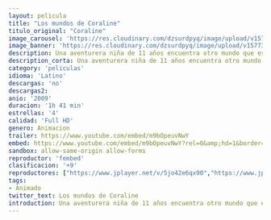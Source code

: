 ```yaml
---
layout: pelicula
title: "Los mundos de Coraline"
titulo_original: "Coraline"
image_carousel: 'https://res.cloudinary.com/dzsurdpyq/image/upload/v1577316759/coraline-min.jpg'
image_banner: 'https://res.cloudinary.com/dzsurdpyq/image/upload/v1577316770/coraline-banner.jpg'
description: Una aventurera niña de 11 años encuentra otro mundo que es una versión extrañamente idealizada de su frustrante hogar, pero que tiene secretos siniestros.
description_corta: Una aventurera niña de 11 años encuentra otro mundo que es una versión extrañamente idealizada de su frustrante hogar, pero que tiene secretos siniestros.
category: 'peliculas'
idioma: 'Latino'
descargas: 'no'
descargas2:
anio: '2009'
duracion: '1h 41 min'
estrellas: '4'
calidad: 'Full HD'
genero: Animacion
trailer: https://www.youtube.com/embed/m9bOpeuvNwY
embed: https://www.youtube.com/embed/m9bOpeuvNwY?rel=0&amp;hd=1&border=0&wmode=opaque&enablejsapi=1&modestbranding=1&controls=1&showinfo=1
sandbox: allow-same-origin allow-forms
reproductor: 'fembed'
clasificacion: '+9'
reproductores: ["https://www.jplayer.net/v/5jo42e6qx90","https://www.jplayer.net/v/3qv1663m29y"]
tags:
- Animado
twitter_text: Los mundos de Coraline
introduction: Una aventurera niña de 11 años encuentra otro mundo que es una versión extrañamente idealizada de su frustrante hogar, pero que tiene secretos siniestros.
---
```













